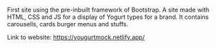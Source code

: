 First site using the pre-inbuilt framework of Bootstrap. A site made with HTML, CSS and JS for a display of Yogurt types for a brand. It contains carousells, cards burger menus and stuffs. 

Link to website: https://yougurtmock.netlify.app/
